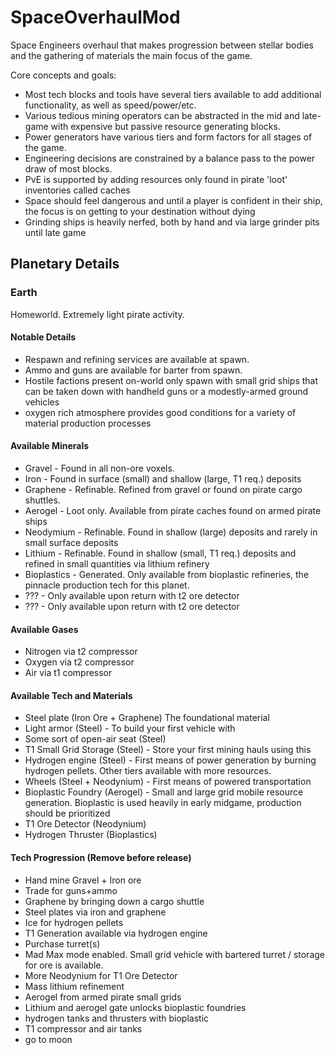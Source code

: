 # SpaceOverhaulMod
Space Engineers overhaul that makes progression between stellar bodies and the gathering of materials the main focus of the game. 

Core concepts and goals:
- Most tech blocks and tools have several tiers available to add additional functionality, as well as speed/power/etc.
- Various tedious mining operators can be abstracted in the mid and late-game with expensive but passive resource generating blocks.
- Power generators have various tiers and form factors for all stages of the game.
- Engineering decisions are constrained by a balance pass to the power draw of most blocks. 
- PvE is supported by adding resources only found in pirate 'loot' inventories called caches
- Space should feel dangerous and until a player is confident in their ship, the focus is on getting to your destination without dying
- Grinding ships is heavily nerfed, both by hand and via large grinder pits until late game

## Planetary Details
### Earth
Homeworld. Extremely light pirate activity. 

#### Notable Details
- Respawn and refining services are available at spawn. 
- Ammo and guns are available for barter from spawn.
- Hostile factions present on-world only spawn with small grid ships that can be taken down with handheld guns or a modestly-armed ground vehicles
- oxygen rich atmosphere provides good conditions for a variety of material production processes

#### Available Minerals
- Gravel - Found in all non-ore voxels.
- Iron - Found in surface (small) and shallow (large, T1 req.) deposits
- Graphene - Refinable. Refined from gravel or found on pirate cargo shuttles.
- Aerogel - Loot only. Available from pirate caches found on armed pirate ships
- Neodymium - Refinable. Found in shallow (large) deposits and rarely in small surface deposits
- Lithium - Refinable. Found in shallow (small, T1 req.) deposits and refined in small quantities via lithium refinery
- Bioplastics - Generated. Only available from bioplastic refineries, the pinnacle production tech for this planet.
- ??? - Only available upon return with t2 ore detector
- ??? - Only available upon return with t2 ore detector

#### Available Gases
- Nitrogen via t2 compressor
- Oxygen via t2 compressor
- Air via t1 compressor

#### Available Tech and Materials
- Steel plate (Iron Ore + Graphene) The foundational material
- Light armor (Steel) - To build your first vehicle with
- Some sort of open-air seat (Steel) 
- T1 Small Grid Storage (Steel) - Store your first mining hauls using this
- Hydrogen engine (Steel) - First means of power generation by burning hydrogen pellets. Other tiers available with more resources.
- Wheels (Steel + Neodynium) - First means of powered transportation
- Bioplastic Foundry (Aerogel) - Small and large grid mobile resource generation. Bioplastic is used heavily in early midgame, production should be prioritized
- T1 Ore Detector (Neodynium)
- Hydrogen Thruster (Bioplastics)

#### Tech Progression (Remove before release)
- Hand mine Gravel + Iron ore 
- Trade for guns+ammo
- Graphene by bringing down a cargo shuttle
- Steel plates via iron and graphene
- Ice for hydrogen pellets
- T1 Generation available via hydrogen engine 
- Purchase turret(s)
- Mad Max mode enabled. Small grid vehicle with bartered turret / storage for ore is available.
- More Neodynium for T1 Ore Detector
- Mass lithium refinement
- Aerogel from armed pirate small grids
- Lithium and aerogel gate unlocks bioplastic foundries
- hydrogen tanks and thrusters with bioplastic
- T1 compressor and air tanks
- go to moon
